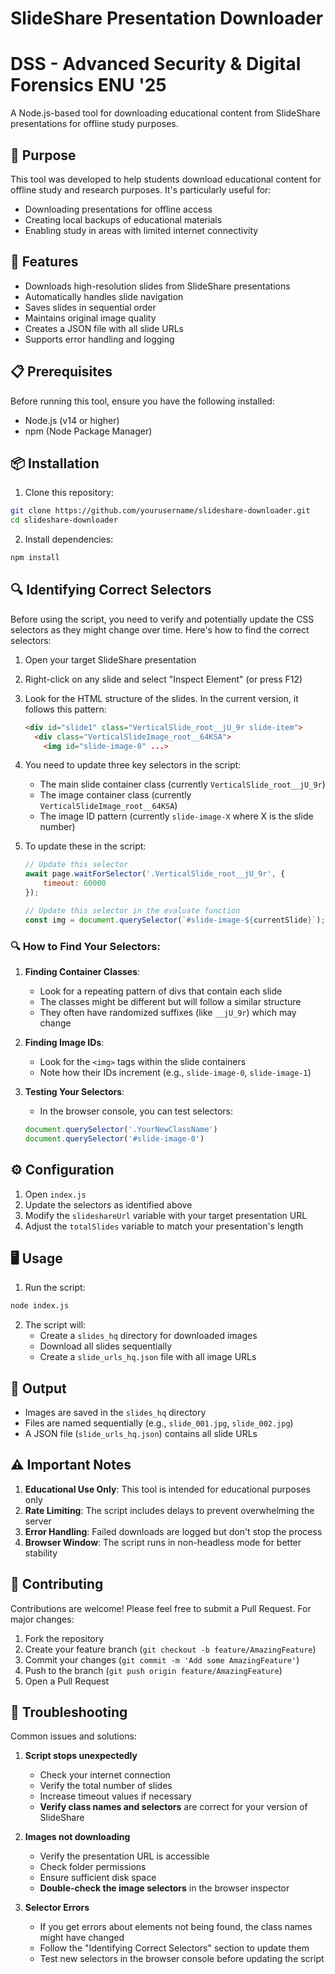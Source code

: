 # SlideShare Presentation Downloader
# DSS - Advanced Security & Digital Forensics ENU '25

A Node.js-based tool for downloading educational content from SlideShare presentations for offline study purposes. 

## 🎯 Purpose

This tool was developed to help students download educational content for offline study and research purposes. It's particularly useful for:
- Downloading presentations for offline access
- Creating local backups of educational materials
- Enabling study in areas with limited internet connectivity

## 🚀 Features

- Downloads high-resolution slides from SlideShare presentations
- Automatically handles slide navigation
- Saves slides in sequential order
- Maintains original image quality
- Creates a JSON file with all slide URLs
- Supports error handling and logging

## 📋 Prerequisites

Before running this tool, ensure you have the following installed:
- Node.js (v14 or higher)
- npm (Node Package Manager)

## 📦 Installation

1. Clone this repository:
```bash
git clone https://github.com/yourusername/slideshare-downloader.git
cd slideshare-downloader
```

2. Install dependencies:
```bash
npm install
```

## 🔍 Identifying Correct Selectors

Before using the script, you need to verify and potentially update the CSS selectors as they might change over time. Here's how to find the correct selectors:

1. Open your target SlideShare presentation
2. Right-click on any slide and select "Inspect Element" (or press F12)
3. Look for the HTML structure of the slides. In the current version, it follows this pattern:
   ```html
   <div id="slide1" class="VerticalSlide_root__jU_9r slide-item">
     <div class="VerticalSlideImage_root__64KSA">
       <img id="slide-image-0" ...>
   ```

4. You need to update three key selectors in the script:
   - The main slide container class (currently `VerticalSlide_root__jU_9r`)
   - The image container class (currently `VerticalSlideImage_root__64KSA`)
   - The image ID pattern (currently `slide-image-X` where X is the slide number)

5. To update these in the script:
   ```javascript
   // Update this selector
   await page.waitForSelector('.VerticalSlide_root__jU_9r', { 
       timeout: 60000 
   });

   // Update this selector in the evaluate function
   const img = document.querySelector(`#slide-image-${currentSlide}`);
   ```

### 🔍 How to Find Your Selectors:

1. **Finding Container Classes**:
   - Look for a repeating pattern of divs that contain each slide
   - The classes might be different but will follow a similar structure
   - They often have randomized suffixes (like `__jU_9r`) which may change

2. **Finding Image IDs**:
   - Look for the `<img>` tags within the slide containers
   - Note how their IDs increment (e.g., `slide-image-0`, `slide-image-1`)

3. **Testing Your Selectors**:
   - In the browser console, you can test selectors:
   ```javascript
   document.querySelector('.YourNewClassName')
   document.querySelector('#slide-image-0')
   ```

## ⚙️ Configuration

1. Open `index.js`
2. Update the selectors as identified above
3. Modify the `slideshareUrl` variable with your target presentation URL
4. Adjust the `totalSlides` variable to match your presentation's length

## 🖥️ Usage

1. Run the script:
```bash
node index.js
```

2. The script will:
   - Create a `slides_hq` directory for downloaded images
   - Download all slides sequentially
   - Create a `slide_urls_hq.json` file with all image URLs

## 📝 Output

- Images are saved in the `slides_hq` directory
- Files are named sequentially (e.g., `slide_001.jpg`, `slide_002.jpg`)
- A JSON file (`slide_urls_hq.json`) contains all slide URLs

## ⚠️ Important Notes

1. **Educational Use Only**: This tool is intended for educational purposes only
2. **Rate Limiting**: The script includes delays to prevent overwhelming the server
3. **Error Handling**: Failed downloads are logged but don't stop the process
4. **Browser Window**: The script runs in non-headless mode for better stability


## 🤝 Contributing

Contributions are welcome! Please feel free to submit a Pull Request. For major changes:

1. Fork the repository
2. Create your feature branch (`git checkout -b feature/AmazingFeature`)
3. Commit your changes (`git commit -m 'Add some AmazingFeature'`)
4. Push to the branch (`git push origin feature/AmazingFeature`)
5. Open a Pull Request


## 🔧 Troubleshooting

Common issues and solutions:

1. **Script stops unexpectedly**
   - Check your internet connection
   - Verify the total number of slides
   - Increase timeout values if necessary
   - **Verify class names and selectors** are correct for your version of SlideShare

2. **Images not downloading**
   - Verify the presentation URL is accessible
   - Check folder permissions
   - Ensure sufficient disk space
   - **Double-check the image selectors** in the browser inspector

3. **Selector Errors**
   - If you get errors about elements not being found, the class names might have changed
   - Follow the "Identifying Correct Selectors" section to update them
   - Test new selectors in the browser console before updating the script

